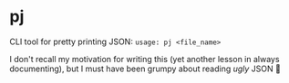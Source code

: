 # pj

CLI tool for pretty printing JSON: `usage: pj <file_name>`

I don't recall my motivation for writing this (yet another lesson in always documenting), but I must have been grumpy about reading _ugly_ JSON 🤷

